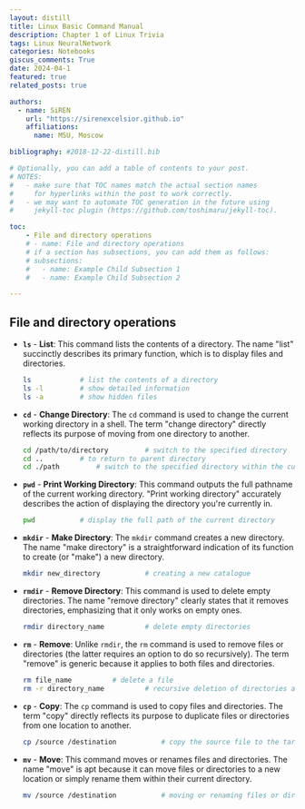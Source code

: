 ```yaml
---
layout: distill
title: Linux Basic Command Manual
description: Chapter 1 of Linux Trivia
tags: Linux NeuralNetwork 
categories: Notebooks
giscus_comments: True
date: 2024-04-1
featured: true
related_posts: true

authors:
  - name: SiREN
    url: "https://sirenexcelsior.github.io"
    affiliations:
      name: MSU, Moscow

bibliography: #2018-12-22-distill.bib

# Optionally, you can add a table of contents to your post.
# NOTES:
#   - make sure that TOC names match the actual section names
#     for hyperlinks within the post to work correctly.
#   - we may want to automate TOC generation in the future using
#     jekyll-toc plugin (https://github.com/toshimaru/jekyll-toc).

toc:
    - File and directory operations
    # - name: File and directory operations
    # if a section has subsections, you can add them as follows:
    # subsections:
    #   - name: Example Child Subsection 1
    #   - name: Example Child Subsection 2

---
```




## File and directory operations
- **`ls`** - **List**: This command lists the contents of a directory. The name "list" succinctly describes its primary function, which is to display files and directories.

  ```bash
  ls			# list the contents of a directory
  ls -l			# show detailed information
  ls -a			# show hidden files
  ```

- **`cd`** - **Change Directory**: The `cd` command is used to change the current working directory in a shell. The term "change directory" directly reflects its purpose of moving from one directory to another.

  ```bash
  cd /path/to/directory			# switch to the specified directory
  cd ..			# to return to parent directory
  cd ./path			# switch to the specified directory within the current directory
  ```

  

- **`pwd`** - **Print Working Directory**: This command outputs the full pathname of the current working directory. "Print working directory" accurately describes the action of displaying the directory you're currently in.

  ```bash
  pwd			# display the full path of the current directory
  ```

  

- **`mkdir`** - **Make Directory**: The `mkdir` command creates a new directory. The name "make directory" is a straightforward indication of its function to create (or "make") a new directory.

  ```bash
  mkdir new_directory			# creating a new catalogue
  ```

  

- **`rmdir`** - **Remove Directory**: This command is used to delete empty directories. The name "remove directory" clearly states that it removes directories, emphasizing that it only works on empty ones.

  ```bash
  rmdir directory_name			# delete empty directories
  ```

  

- **`rm`** - **Remove**: Unlike `rmdir`, the `rm` command is used to remove files or directories (the latter requires an option to do so recursively). The term "remove" is generic because it applies to both files and directories.

  ```bash
  rm file_name			# delete a file
  rm -r directory_name			# recursive deletion of directories and their contents
  ```

  

- **`cp`** - **Copy**: The `cp` command is used to copy files and directories. The term "copy" directly reflects its purpose to duplicate files or directories from one location to another.

  ```bash
  cp /source /destination			# copy the source file to the target location
  ```

  

- **`mv`** - **Move**: This command moves or renames files and directories. The name "move" is apt because it can move files or directories to a new location or simply rename them within their current directory.

  ```bash
  mv /source /destination			# moving or renaming files or directories
  ```

  
